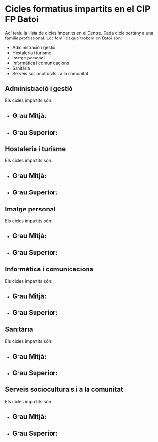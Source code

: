# Cicles formatius impartits en el CIP FP Batoi
Ací teniu la llista de cicles impartits en el Centre. Cada cicle pertàny a una família professional. Les famílies que trobem en Batoi són:
- Administració i gestió
- Hostaleria i turisme
- Imatge personal
- Informàtica i comunicacions
- Sanitària
- Serveis socioculturals i a la comunitat

## Administració i gestió
Els cicles impartits són:
- Grau Mitjà:
  -
- Grau Superior:
  -
  
## Hostaleria i turisme
Els cicles impartits són:
- Grau Mitjà:
  -
- Grau Superior:
  -
  
## Imatge personal
Els cicles impartits són:
- Grau Mitjà:
  -
- Grau Superior:
  -
  
## Informàtica i comunicacions
Els cicles impartits són:
- Grau Mitjà:
  -
- Grau Superior:
  -
  
## Sanitària
Els cicles impartits són:
- Grau Mitjà:
  -
- Grau Superior:
  -
  
## Serveis socioculturals i a la comunitat
Els cicles impartits són:
- Grau Mitjà:
  -
- Grau Superior:
  -
  
